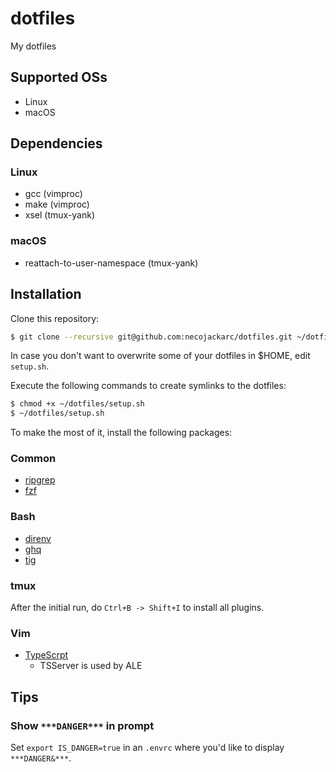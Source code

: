 # dotfiles

My dotfiles

## Supported OSs

* Linux
* macOS

## Dependencies

### Linux

* gcc (vimproc)
* make (vimproc)
* xsel (tmux-yank)

### macOS

* reattach-to-user-namespace (tmux-yank)

## Installation
Clone this repository:

```sh
$ git clone --recursive git@github.com:necojackarc/dotfiles.git ~/dotfiles
```

In case you don't want to overwrite some of your dotfiles in $HOME, edit `setup.sh`.

Execute the following commands to create symlinks to the dotfiles:

```sh
$ chmod +x ~/dotfiles/setup.sh
$ ~/dotfiles/setup.sh
```

To make the most of it, install the following packages:

### Common

* [ripgrep](https://github.com/BurntSushi/ripgrep)
* [fzf](https://github.com/junegunn/fzf)

### Bash

* [direnv](https://github.com/direnv/direnv)
* [ghq](https://github.com/motemen/ghq)
* [tig](https://github.com/jonas/tig)

### tmux
After the initial run, do `Ctrl+B -> Shift+I` to install all plugins.

### Vim

* [TypeScrpt](https://github.com/Microsoft/TypeScript)
  * TSServer is used by ALE

## Tips
### Show `***DANGER***` in prompt
Set `export IS_DANGER=true` in an `.envrc` where you'd like to display `***DANGER&***`.
